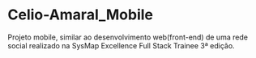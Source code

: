 # Celio-Amaral_Mobile
Projeto mobile, similar ao desenvolvimento web(front-end) de uma rede social realizado na SysMap Excellence Full Stack Trainee 3ª edição.
